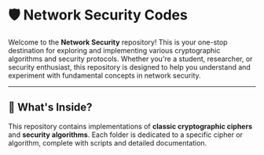 # 🛡️ Network Security Codes

Welcome to the **Network Security** repository! This is your one-stop destination for exploring and implementing various cryptographic algorithms and security protocols. Whether you're a student, researcher, or security enthusiast, this repository is designed to help you understand and experiment with fundamental concepts in network security.

---

## 🚀 **What's Inside?**

This repository contains implementations of **classic cryptographic ciphers** and **security algorithms**. Each folder is dedicated to a specific cipher or algorithm, complete with scripts and detailed documentation.
